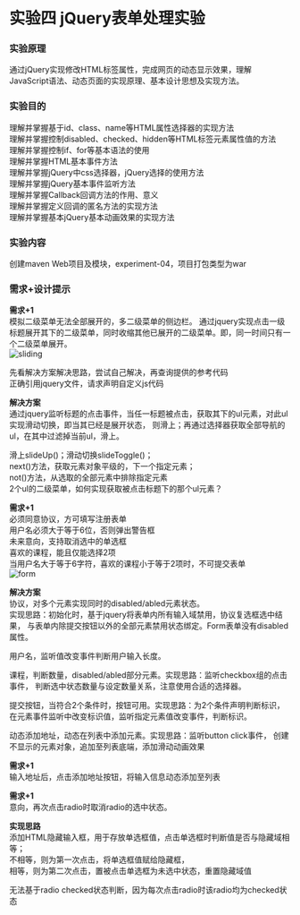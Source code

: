 # 实验四 jQuery表单处理实验
### 实验原理
通过jQuery实现修改HTML标签属性，完成网页的动态显示效果，理解JavaScript语法、动态页面的实现原理、基本设计思想及实现方法。

### 实验目的
理解并掌握基于id、class、name等HTML属性选择器的实现方法  
理解并掌握控制disabled、checked、hidden等HTML标签元素属性值的方法  
理解并掌握控制if、for等基本语法的使用  
理解并掌握HTML基本事件方法  
理解并掌握jQuery中css选择器，jQuery选择的使用方法  
理解并掌握jQuery基本事件监听方法  
理解并掌握Callback回调方法的作用、意义  
理解并掌握定义回调的匿名方法的实现方法  
理解并掌握基本jQuery基本动画效果的实现方法

### 实验内容
创建maven Web项目及模块，experiment-04，项目打包类型为war
### 需求+设计提示
**需求+1**  
模拟二级菜单无法全部展开的，多二级菜单的侧边栏。
通过jquery实现点击一级标题展开其下的二级菜单，同时收缩其他已展开的二级菜单。即，同一时间只有一个二级菜单展开。   
![sliding](./asserts/sliding-01.gif)

先看解决方案解决思路，尝试自己解决，再查询提供的参考代码   
正确引用jquery文件，请求声明自定义js代码

**解决方案**   
通过jquery监听标题的点击事件，当任一标题被点击，获取其下的ul元素，对此ul实现滑动切换，即当其已经是展开状态，
则滑上；再通过选择器获取全部导航的ul，在其中过滤掉当前ul，滑上。

滑上slideUp()；滑动切换slideToggle()；   
next()方法，获取元素对象平级的，下一个指定元素；   
not()方法，从选取的全部元素中排除指定元素   
2个ul的二级菜单，如何实现获取被点击标题下的那个ul元素？

**需求+1**  
必须同意协议，方可填写注册表单   
用户名必须大于等于6位，否则弹出警告框   
未来意向，支持取消选中的单选框   
喜欢的课程，能且仅能选择2项   
当用户名大于等于6字符，喜欢的课程小于等于2项时，不可提交表单    
![form](./asserts/form-01.PNG)

**解决方案**   
协议，对多个元素实现同时的disabled/abled元素状态。  
实现思路：初始化时，基于jquery将表单内所有输入域禁用，协议复选框选中结果，
与表单内除提交按钮以外的全部元素禁用状态绑定。Form表单没有disabled属性。

用户名，监听值改变事件判断用户输入长度。

课程，判断数量，disabled/abled部分元素。实现思路：监听checkbox组的点击事件，
判断选中状态数量与设定数量关系，注意使用合适的选择器。

提交按钮，当符合2个条件时，按钮可用。实现思路：为2个条件声明判断标识，
在元素事件监听中改变标识值，监听指定元素值改变事件，判断标识。

动态添加地址，动态在列表中添加元素。实现思路：监听button click事件，
创建不显示的元素对象，追加至列表底端，添加滑动动画效果

**需求+1**  
输入地址后，点击添加地址按钮，将输入信息动态添加至列表

**需求+1**  
意向，再次点击radio时取消radio的选中状态。

**实现思路**   
添加HTML隐藏输入框，用于存放单选框值，点击单选框时判断值是否与隐藏域相等；   
不相等，则为第一次点击，将单选框值赋给隐藏框，   
相等，则为第二次点击，置被点击单选框为未选中状态，重置隐藏域值

无法基于radio checked状态判断，因为每次点击radio时该radio均为checked状态


